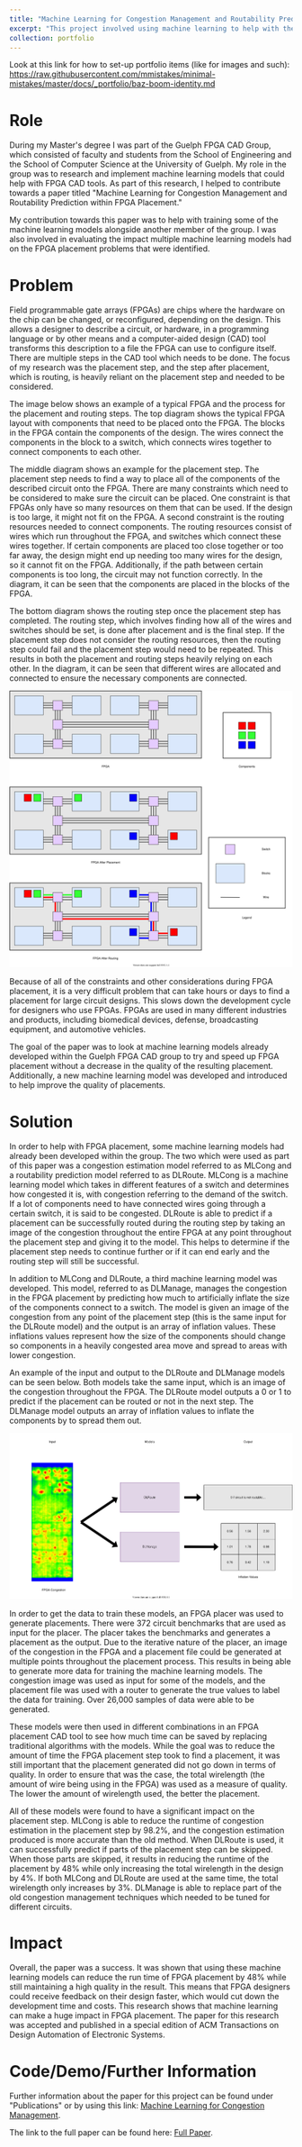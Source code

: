 ```yaml
---
title: "Machine Learning for Congestion Management and Routability Prediction within FPGA Placement"
excerpt: "This project involved using machine learning to help with the FPGA placement problem. <br/><img src='/assets/images/cong_heatmap_models.svg'>"
collection: portfolio
---
```

Look at this link for how to set-up portfolio items (like for images and such): 
https://raw.githubusercontent.com/mmistakes/minimal-mistakes/master/docs/_portfolio/baz-boom-identity.md

Role
======
During my Master's degree I was part of the Guelph FPGA CAD Group, which consisted of faculty and students from the
School of Engineering and the School of Computer Science at the University of Guelph. My role in the group was to 
research and implement machine learning models that could help with FPGA CAD tools. As part of this research, I helped
to contribute towards a paper titled "Machine Learning for Congestion Management and Routability Prediction within
FPGA Placement."

My contribution towards this paper was to help with training some of the machine learning models alongside another 
member of the group. I was also involved in evaluating the impact multiple machine learning models had on the 
FPGA placement problems that were identified. 

Problem
======
Field programmable gate arrays (FPGAs) are chips where the hardware on the chip can be changed, or reconfigured, 
depending on the design. This allows a designer to describe a circuit, or hardware, in a programming language or by other means 
and a computer-aided design (CAD) tool transforms this description to a file the FPGA can use to configure itself.
There are multiple steps in the CAD tool which needs to be done. The focus of my research was the placement step, and
the step after placement, which is routing, is heavily reliant on the placement step and needed to be considered.

The image below shows an example of a typical FPGA and the process for the placement and routing steps. The top
diagram shows the typical FPGA layout with components that need to be placed onto the FPGA. The blocks in the
FPGA contain the components of the design. The wires connect the components in the block to a switch, which connects
wires together to connect components to each other. 

The middle diagram shows an example for the placement step. 
The placement step needs to find a way to place all of the components of the described circuit onto the FPGA. There are
many constraints which need to be considered to make sure the circuit can be placed. One constraint is that FPGAs only
have so many resources on them that can be used. If the design is too large, it might not fit on the FPGA. A second
constraint is the routing resources needed to connect components. The routing resources consist of wires which run throughout
the FPGA, and switches which connect these wires together. If certain components are placed too close together or too far 
away, the design might end up needing too many wires for the design, so it cannot fit on the FPGA. Additionally, if the
path between certain components is too long, the circuit may not function correctly. 
In the diagram, it can be seen that the components are placed in the blocks of the FPGA.

The bottom diagram shows the routing step once the placement step has completed. 
The routing step, which involves finding
how all of the wires and switches should be set, is done after placement and is the final step. If the placement step does not
consider the routing resources, then the routing step could fail and the placement step would need to be repeated. This 
results in both the placement and routing steps heavily relying on each other.
In the diagram, it can be seen that
different wires are allocated and connected to ensure the necessary components are connected.

<img src='/assets/images/fpga_placement_routing.svg'>

Because of all of the constraints and other considerations during FPGA placement,
it is a very difficult problem that can take hours or days to find a placement for large circuit designs. This slows down
the development cycle for designers who use FPGAs. FPGAs are used in many different industries and products, including
biomedical devices, defense, broadcasting equipment, and automotive vehicles.

The goal of the paper was to look at machine learning models already developed within the Guelph FPGA CAD group to
try and speed up FPGA placement without a decrease in the quality of the resulting placement. Additionally, a new 
machine learning model was developed and introduced to help improve the quality of placements.

Solution
======
In order to help with FPGA placement, some machine learning models had already been developed within the group. The two
which were used as part of this paper was a congestion estimation model referred to as MLCong and
a routability prediction model referred to as DLRoute.
MLCong is a machine learning model which takes in different features of a switch and determines how congested it is,
with congestion referring to the demand of the switch. If a lot of components need to have connected wires going through
a certain switch, it is said to be congested.
DLRoute is able to predict if a placement can be successfully routed during the routing step by
taking an image of the congestion throughout the entire FPGA at any point throughout the placement step and 
giving it to the model. This helps to determine if the placement step needs to continue further or if it can end early 
and the routing step will still be successful.

In addition to MLCong and DLRoute, a third machine learning model was developed. This model, referred to as DLManage,
manages the congestion in the FPGA placement by predicting how much to artificially inflate the size of the components
connect to a switch. The model is given an image of the congestion from any point of the placement step (this is the same
input for the DLRoute model) and the output is an array of inflation values. These inflations values represent how the
size of the components should change so components in a heavily congested area move and spread to areas with lower congestion.

An example of the input and output to the DLRoute and DLManage models can be seen below. Both models take the same input,
which is an image of the congestion throughout the FPGA. The DLRoute model outputs a 0 or 1 to predict if the placement
can be routed or not in the next step. The DLManage model outputs an array of inflation values to inflate the components
by to spread them out.

<img src='/assets/images/cong_heatmap_models.svg'>

In order to get the data to train these models, an FPGA placer was used to generate placements. There were 372 circuit 
benchmarks that are used as input for the placer. The placer takes the benchmarks and generates a placement as the output.
Due to the iterative nature of the placer, an image of the congestion in the FPGA and a placement file could
be generated at multiple points throughout the placement process. This results in being able to generate more data for 
training the machine learning models. The congestion image was used as input for some of the models, and the placement file
was used with a router to generate the true values to label the data for training. Over 26,000 samples of data were able to
be generated.

These models were then used in different combinations in an FPGA placement CAD tool to see how much time can be saved by
replacing traditional algorithms with the models. While the goal was to reduce the amount of time the FPGA placement step
took to find a placement, it was still important that the placement generated did not go down in terms of quality. In order
to ensure that was the case, the total wirelength (the amount of wire being using in the FPGA) was used as a measure of quality.
The lower the amount of wirelength used, the better the placement. 

All of these models were found to have a significant impact on the placement step. MLCong is able to reduce the runtime
of congestion estimation in the placement step by 98.2%, and the congestion estimation produced is more accurate than the old
method. When DLRoute is used, it can successfully predict if parts of the placement step can be skipped. When those parts are
skipped, it results in reducing the runtime of the placement by 48% while only increasing the total wirelength in the design by 4%.
If both MLCong and DLRoute are used at the same time, the total wirelength only increases by 3%. DLManage is able to replace
part of the old congestion management techniques which needed to be tuned for different circuits. 

Impact
======
Overall, the paper was a success. It was shown that using these machine learning models can reduce the run time of FPGA placement
by 48% while still maintaining a high quality in the result. This means that FPGA designers could receive feedback on their design
faster, which would cut down the development time and costs. This research shows that machine learning can make a huge impact
in FPGA placement. The paper for this research was accepted and published in a special edition of ACM Transactions on
Design Automation of Electronic Systems.

Code/Demo/Further Information
======
Further information about the paper for this project can be found under "Publications" or by using this link: 
[Machine Learning for Congestion Management](https://szentimh.github.io/publication/2020-08-01-ml-fpga-placement-todaes-number-1).

The link to the full paper can be found here: [Full Paper](https://dl.acm.org/doi/10.1145/3373269).


